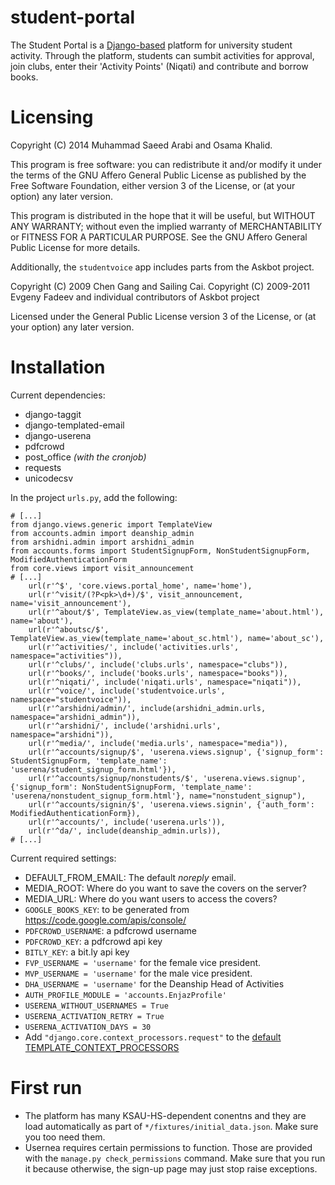 student-portal
==============

The Student Portal is a [Django-based](https://www.djangoproject.com) platform for university student activity.
Through the platform, students can sumbit activities for approval,
join clubs, enter their 'Activity Points' (Niqati) and contribute and
borrow books.

# Licensing

Copyright (C) 2014 Muhammad Saeed Arabi and Osama Khalid.

This program is free software: you can redistribute it and/or modify
it under the terms of the GNU Affero General Public License as
published by the Free Software Foundation, either version 3 of the
License, or (at your option) any later version.

This program is distributed in the hope that it will be useful, but
WITHOUT ANY WARRANTY; without even the implied warranty of
MERCHANTABILITY or FITNESS FOR A PARTICULAR PURPOSE.  See the GNU
Affero General Public License for more details.


Additionally, the `studentvoice` app includes parts from the Askbot
project.

Copyright (C) 2009 Chen Gang and Sailing Cai.
Copyright (C) 2009-2011 Evgeny Fadeev and individual contributors of Askbot project

Licensed under the General Public License version 3 of the License, or
(at your option) any later version.

# Installation 

Current dependencies:
* django-taggit
* django-templated-email
* django-userena
* pdfcrowd
* post_office _(with the cronjob)_
* requests
* unicodecsv

In the project `urls.py`, add the following:
```
# [...]
from django.views.generic import TemplateView
from accounts.admin import deanship_admin
from arshidni.admin import arshidni_admin
from accounts.forms import StudentSignupForm, NonStudentSignupForm, ModifiedAuthenticationForm
from core.views import visit_announcement
# [...]
    url(r'^$', 'core.views.portal_home', name='home'),
    url(r'^visit/(?P<pk>\d+)/$', visit_announcement, name='visit_announcement'),
    url(r'^about/$', TemplateView.as_view(template_name='about.html'), name='about'),
    url(r'^aboutsc/$', TemplateView.as_view(template_name='about_sc.html'), name='about_sc'),
    url(r'^activities/', include('activities.urls', namespace="activities")),
    url(r'^clubs/', include('clubs.urls', namespace="clubs")),
    url(r'^books/', include('books.urls', namespace="books")),
    url(r'^niqati/', include('niqati.urls', namespace="niqati")),
    url(r'^voice/', include('studentvoice.urls', namespace="studentvoice")),
    url(r'^arshidni/admin/', include(arshidni_admin.urls, namespace="arshidni_admin")),
    url(r'^arshidni/', include('arshidni.urls', namespace="arshidni")),
    url(r'^media/', include('media.urls', namespace="media")),
    url(r'^accounts/signup/$', 'userena.views.signup', {'signup_form': StudentSignupForm, 'template_name': 'userena/student_signup_form.html'}),
    url(r'^accounts/signup/nonstudents/$', 'userena.views.signup', {'signup_form': NonStudentSignupForm, 'template_name': 'userena/nonstudent_signup_form.html'}, name="nonstudent_signup"),
    url(r'^accounts/signin/$', 'userena.views.signin', {'auth_form': ModifiedAuthenticationForm}),
    url(r'^accounts/', include('userena.urls')),
    url(r'^da/', include(deanship_admin.urls)),
# [...]
```

Current required settings:
* DEFAULT_FROM_EMAIL: The default _noreply_ email.
* MEDIA_ROOT: Where do you want to save the covers on the server?
* MEDIA_URL: Where do you want users to access the covers?
* `GOOGLE_BOOKS_KEY`: to be generated from https://code.google.com/apis/console/
* `PDFCROWD_USERNAME`: a pdfcrowd username
* `PDFCROWD_KEY`: a pdfcrowd api key
* `BITLY_KEY`: a bit.ly api key
* `FVP_USERNAME = 'username'` for the female vice president.
* `MVP_USERNAME = 'username'` for the male vice president.
* `DHA_USERNAME = 'username'` for the Deanship Head of Activities
* `AUTH_PROFILE_MODULE = 'accounts.EnjazProfile'`
* `USERENA_WITHOUT_USERNAMES = True`
* `USERENA_ACTIVATION_RETRY = True`
* `USERENA_ACTIVATION_DAYS = 30`
* Add `"django.core.context_processors.request"` to the [default TEMPLATE_CONTEXT_PROCESSORS](https://docs.djangoproject.com/en/dev/ref/settings/#std:setting-TEMPLATE_CONTEXT_PROCESSORS)

# First run

* The platform has many KSAU-HS-dependent conentns and they are load
  automatically as part of `*/fixtures/initial_data.json`.  Make sure
  you too need them.
* Usernea requires certain permissions to function.  Those are
  provided with the `manage.py check_permissions` command.  Make sure
  that you run it because otherwise, the sign-up page may just stop
  raise exceptions.
